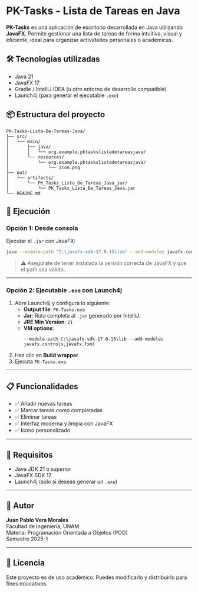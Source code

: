 # PK-Tasks - Lista de Tareas en Java

**PK-Tasks** es una aplicación de escritorio desarrollada en Java utilizando **JavaFX**. Permite gestionar una lista de tareas de forma intuitiva, visual y eficiente, ideal para organizar actividades personales o académicas.

## 🛠️ Tecnologías utilizadas

- Java 21
- JavaFX 17
- Gradle / IntelliJ IDEA (u otro entorno de desarrollo compatible)
- Launch4j (para generar el ejecutable `.exe`)

## 📦 Estructura del proyecto

```
PK-Tasks-Lista-De-Tareas-Java/
├── src/
│   └── main/
│       ├── java/
│       │   └── org.example.pktaskslistadetareasjava/
│       └── resources/
│           └── org.example.pktaskslistadetareasjava/
│               └── icon.png
├── out/
│   └── artifacts/
│       └── PK_Tasks_Lista_De_Tareas_Java_jar/
│           └── PK_Tasks_Lista_De_Tareas_Java.jar
└── README.md
```

## 🚀 Ejecución

### Opción 1: Desde consola

Ejecutar el `.jar` con JavaFX:

```bash
java --module-path "C:\javafx-sdk-17.0.15\lib" --add-modules javafx.controls,javafx.fxml -jar PK_Tasks_Lista_De_Tareas_Java.jar
```

> ⚠️ Asegúrate de tener instalada la versión correcta de JavaFX y que el path sea válido.

---

### Opción 2: Ejecutable `.exe` con Launch4j

1. Abre Launch4j y configura lo siguiente:
   - **Output file**: `PK-Tasks.exe`
   - **Jar**: Ruta completa al `.jar` generado por IntelliJ.
   - **JRE Min Version**: `21`
   - **VM options**:  
     ```
     --module-path C:\javafx-sdk-17.0.15\lib --add-modules javafx.controls,javafx.fxml
     ```
2. Haz clic en **Build wrapper**.
3. Ejecuta `PK-Tasks.exe`.

---

## 📋 Funcionalidades

- ✅ Añadir nuevas tareas
- ✅ Marcar tareas como completadas
- ✅ Eliminar tareas
- ✅ Interfaz moderna y limpia con JavaFX
- ✅ Icono personalizado

---

## 📌 Requisitos

- Java JDK 21 o superior
- JavaFX SDK 17
- Launch4j (solo si deseas generar un `.exe`)

---

## 👤 Autor

**Juan Pablo Vera Morales**  
Facultad de Ingeniería, UNAM  
Materia: Programación Orientada a Objetos (POO)  
Semestre 2025-1

---

## 📄 Licencia

Este proyecto es de uso académico. Puedes modificarlo y distribuirlo para fines educativos.
